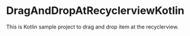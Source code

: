 # DragAndDropAtRecyclerviewKotlin
This is Kotlin sample project to drag and drop item at the recyclerview.
